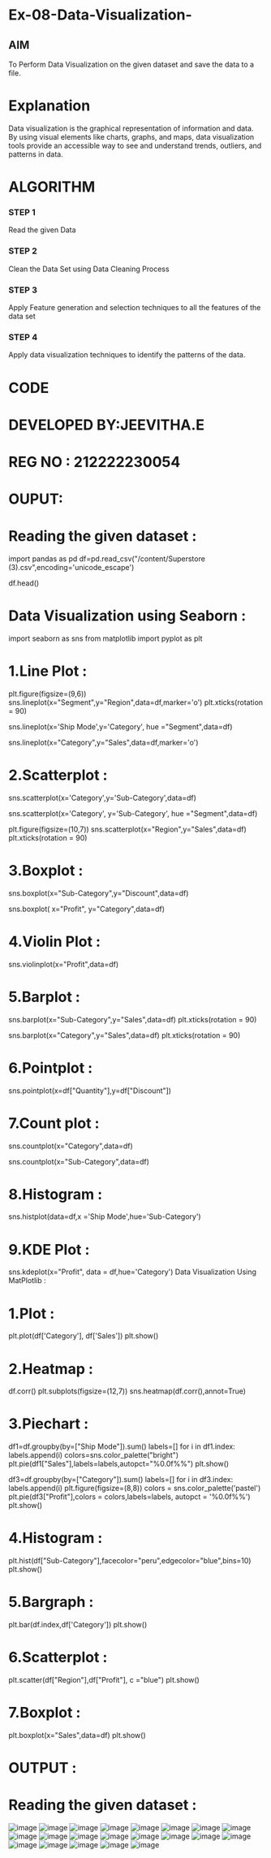 # Ex-08-Data-Visualization-

## AIM
To Perform Data Visualization on the given dataset and save the data to a file. 

# Explanation
Data visualization is the graphical representation of information and data. By using visual elements like charts, graphs, and maps, data visualization tools provide an accessible way to see and understand trends, outliers, and patterns in data.

# ALGORITHM
### STEP 1
Read the given Data
### STEP 2
Clean the Data Set using Data Cleaning Process
### STEP 3
Apply Feature generation and selection techniques to all the features of the data set
### STEP 4
Apply data visualization techniques to identify the patterns of the data.


# CODE
# DEVELOPED BY:JEEVITHA.E
# REG NO : 212222230054

# OUPUT:
# Reading the given dataset :
import pandas as pd
df=pd.read_csv("/content/Superstore (3).csv",encoding='unicode_escape')

df.head()
# Data Visualization using Seaborn :
import seaborn as sns
from matplotlib import pyplot as plt
# 1.Line Plot :
plt.figure(figsize=(9,6))
sns.lineplot(x="Segment",y="Region",data=df,marker='o')
plt.xticks(rotation = 90)

sns.lineplot(x='Ship Mode',y='Category', hue ="Segment",data=df)

sns.lineplot(x="Category",y="Sales",data=df,marker='o')
# 2.Scatterplot :

sns.scatterplot(x='Category',y='Sub-Category',data=df)

sns.scatterplot(x='Category', y='Sub-Category', hue ="Segment",data=df)

plt.figure(figsize=(10,7))
sns.scatterplot(x="Region",y="Sales",data=df)
plt.xticks(rotation = 90)
# 3.Boxplot :

sns.boxplot(x="Sub-Category",y="Discount",data=df)

sns.boxplot( x="Profit", y="Category",data=df)
# 4.Violin Plot :

sns.violinplot(x="Profit",data=df)
# 5.Barplot :
sns.barplot(x="Sub-Category",y="Sales",data=df)
plt.xticks(rotation = 90)

sns.barplot(x="Category",y="Sales",data=df)
plt.xticks(rotation = 90)
# 6.Pointplot :
sns.pointplot(x=df["Quantity"],y=df["Discount"])
# 7.Count plot :
sns.countplot(x="Category",data=df)

sns.countplot(x="Sub-Category",data=df)
# 8.Histogram :
sns.histplot(data=df,x ='Ship Mode',hue='Sub-Category')
# 9.KDE Plot :
sns.kdeplot(x="Profit", data = df,hue='Category')
Data Visualization Using MatPlotlib :
# 1.Plot :
plt.plot(df['Category'], df['Sales'])
plt.show()
# 2.Heatmap :
df.corr()
plt.subplots(figsize=(12,7))
sns.heatmap(df.corr(),annot=True)
# 3.Piechart :
df1=df.groupby(by=["Ship Mode"]).sum()
labels=[]
for i in df1.index:
    labels.append(i)
colors=sns.color_palette("bright")
plt.pie(df1["Sales"],labels=labels,autopct="%0.0f%%")
plt.show()

df3=df.groupby(by=["Category"]).sum()
labels=[]
for i in df3.index:
    labels.append(i) 
plt.figure(figsize=(8,8))
colors = sns.color_palette('pastel')
plt.pie(df3["Profit"],colors = colors,labels=labels, autopct = '%0.0f%%')
plt.show()
# 4.Histogram :
plt.hist(df["Sub-Category"],facecolor="peru",edgecolor="blue",bins=10)
plt.show()
# 5.Bargraph :
plt.bar(df.index,df['Category'])
plt.show()
# 6.Scatterplot :
plt.scatter(df["Region"],df["Profit"], c ="blue")
plt.show() 
# 7.Boxplot :
plt.boxplot(x="Sales",data=df)
plt.show()
# OUTPUT :
# Reading the given dataset :
![image](https://github.com/Jeevithaelumalai/Ex-08-Data-Visualization-/assets/118708245/4441cdcd-a231-44d7-b04e-2e406dcba01d)
![image](https://github.com/Jeevithaelumalai/Ex-08-Data-Visualization-/assets/118708245/125fa3d9-d812-4557-85b9-d8d6252346f0)
![image](https://github.com/Jeevithaelumalai/Ex-08-Data-Visualization-/assets/118708245/32b10f0a-a432-4aa8-aa16-d5c651923017)
![image](https://github.com/Jeevithaelumalai/Ex-08-Data-Visualization-/assets/118708245/9c8c95d5-f587-43b5-8660-7ee6979a1053)
![image](https://github.com/Jeevithaelumalai/Ex-08-Data-Visualization-/assets/118708245/e38deb22-cbdb-447e-b729-fda4790f374c)
![image](https://github.com/Jeevithaelumalai/Ex-08-Data-Visualization-/assets/118708245/a1290cc9-2341-4983-9f49-de5182b8fb61)
![image](https://github.com/Jeevithaelumalai/Ex-08-Data-Visualization-/assets/118708245/df6cf5b7-831a-413d-815a-c5c232982412)
![image](https://github.com/Jeevithaelumalai/Ex-08-Data-Visualization-/assets/118708245/69bb23f3-6a17-4aa5-adea-ffdb131e5187)
![image](https://github.com/Jeevithaelumalai/Ex-08-Data-Visualization-/assets/118708245/28eb5d9d-3ae3-4ef5-8624-657135515c81)
![image](https://github.com/Jeevithaelumalai/Ex-08-Data-Visualization-/assets/118708245/87f18d4f-a895-4c38-a113-f51641b2c344)
![image](https://github.com/Jeevithaelumalai/Ex-08-Data-Visualization-/assets/118708245/3e3be074-0f08-4433-9bdd-188f091b9bd3)
![image](https://github.com/Jeevithaelumalai/Ex-08-Data-Visualization-/assets/118708245/62baaafa-3cf4-44ef-b1d2-8d851b3bcee1)
![image](https://github.com/Jeevithaelumalai/Ex-08-Data-Visualization-/assets/118708245/4ac57838-40bc-41ea-bf04-7b4afe0b494f)
![image](https://github.com/Jeevithaelumalai/Ex-08-Data-Visualization-/assets/118708245/ecd1ecc4-4db7-4831-93c9-220193732081)
![image](https://github.com/Jeevithaelumalai/Ex-08-Data-Visualization-/assets/118708245/11be7c68-1185-43a5-9ab3-92a0bd0b7d4d)
![image](https://github.com/Jeevithaelumalai/Ex-08-Data-Visualization-/assets/118708245/074fee24-f216-4255-8841-7eb8f48aebdc)
![image](https://github.com/Jeevithaelumalai/Ex-08-Data-Visualization-/assets/118708245/cfb176c7-62d8-4f4f-a3c1-2d7c8849c188)
![image](https://github.com/Jeevithaelumalai/Ex-08-Data-Visualization-/assets/118708245/c5f1d819-850f-45b2-a948-a96313fe1ccc)
![image](https://github.com/Jeevithaelumalai/Ex-08-Data-Visualization-/assets/118708245/c9848681-d9e0-4e99-8f7c-ee9c0ea8e7f2)
![image](https://github.com/Jeevithaelumalai/Ex-08-Data-Visualization-/assets/118708245/32e72b07-3cc3-4537-9814-18e3b5e81495)
![image](https://github.com/Jeevithaelumalai/Ex-08-Data-Visualization-/assets/118708245/f2f66c01-224b-40d8-b69e-552d9a8554f6)

